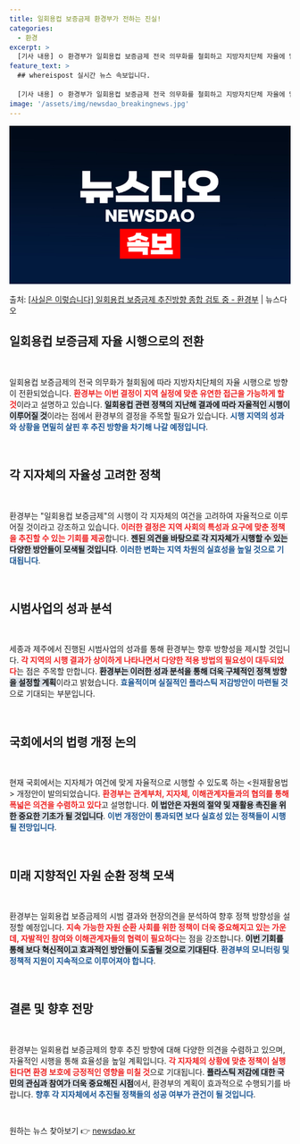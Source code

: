 ```yaml
---
title: 일회용컵 보증금제 환경부가 전하는 진실!
categories:
  - 환경
excerpt: >
  [기사 내용] ㅇ 환경부가 일회용컵 보증금제 전국 의무화를 철회하고 지방자치단체 자율에 맡기기로 함, ㅇ 시…
feature_text: >
  ## whereispost 실시간 뉴스 속보입니다.

  [기사 내용] ㅇ 환경부가 일회용컵 보증금제 전국 의무화를 철회하고 지방자치단체 자율에 맡기기로 함, ㅇ 시…
image: '/assets/img/newsdao_breakingnews.jpg'
---
```


![뉴스다오 속보](/assets/img/newsdao_breakingnews.jpg)

<p>출처: <a href="https://newsdao.kr/1923" rel="dofollow">[사실은 이렇습니다] 일회용컵 보증금제 추진방향 종합 검토 중 - 환경부</a> | 뉴스다오</p>

<h2 data-ke-size="size26">일회용컵 보증금제 자율 시행으로의 전환</h2>

<p data-ke-size="size16">&nbsp;</p>

일회용컵 보증금제의 전국 의무화가 철회됨에 따라 지방자치단체의 자율 시행으로 방향이 전환되었습니다. <b><span style="color: #ee2323;">환경부는 이번 결정이 지역 실정에 맞춘 유연한 접근을 가능하게 할 것</span></b>이라고 설명하고 있습니다. <b><span style="background-color: #21538527;">일회용컵 관련 정책의 지난해 결과에 따라 자율적인 시행이 이루어질 것</span></b>이라는 점에서 환경부의 결정을 주목할 필요가 있습니다. <b><span style="color: #1a5490;">시행 지역의 성과와 상황을 면밀히 살핀 후 추진 방향을 차기해 나갈 예정입니다</span></b>.

<p data-ke-size="size16">&nbsp;</p>

<h2 data-ke-size="size26">각 지자체의 자율성 고려한 정책</h2>

<p data-ke-size="size16">&nbsp;</p>

환경부는 "일회용컵 보증금제"의 시행이 각 지자체의 여건을 고려하여 자율적으로 이루어질 것이라고 강조하고 있습니다. <b><span style="color: #ee2323;">이러한 결정은 지역 사회의 특성과 요구에 맞춘 정책을 추진할 수 있는 기회를 제공</span></b>합니다. <b><span style="background-color: #21538527;">젠된 의견을 바탕으로 각 지자체가 시행할 수 있는 다양한 방안들이 모색될 것입니다</span></b>. <b><span style="color: #1a5490;">이러한 변화는 지역 차원의 실효성을 높일 것으로 기대됩니다</span></b>.

<p data-ke-size="size16">&nbsp;</p>

<h2 data-ke-size="size26">시범사업의 성과 분석</h2>

<p data-ke-size="size16">&nbsp;</p>

세종과 제주에서 진행된 시범사업의 성과를 통해 환경부는 향후 방향성을 제시할 것입니다. <b><span style="color: #ee2323;">각 지역의 시행 결과가 상이하게 나타나면서 다양한 적용 방법의 필요성이 대두되었다</span></b>는 점은 주목할 만합니다. <b><span style="background-color: #21538527;">환경부는 이러한 성과 분석을 통해 더욱 구체적인 정책 방향을 설정할 계획</span></b>이라고 밝혔습니다. <b><span style="color: #1a5490;">효율적이며 실질적인 플라스틱 저감방안이 마련될 것</span></b>으로 기대되는 부분입니다.

<p data-ke-size="size16">&nbsp;</p>

<h2 data-ke-size="size26">국회에서의 법령 개정 논의</h2>

<p data-ke-size="size16">&nbsp;</p>

현재 국회에서는 지자체가 여건에 맞게 자율적으로 시행할 수 있도록 하는 <원재활용법> 개정안이 발의되었습니다. <b><span style="color: #ee2323;">환경부는 관계부처, 지자체, 이해관계자들과의 협의를 통해 폭넓은 의견을 수렴하고 있다</span></b>고 설명합니다. <b><span style="background-color: #21538527;">이 법안은 자원의 절약 및 재활용 촉진을 위한 중요한 기초가 될 것입니다</span></b>. <b><span style="color: #1a5490;">이번 개정안이 통과되면 보다 실효성 있는 정책들이 시행될 전망입니다</span></b>.

<p data-ke-size="size16">&nbsp;</p>

<h2 data-ke-size="size26">미래 지향적인 자원 순환 정책 모색</h2>

<p data-ke-size="size16">&nbsp;</p>

환경부는 일회용컵 보증금제의 시범 결과와 현장의견을 분석하여 향후 정책 방향성을 설정할 예정입니다. <b><span style="color: #ee2323;">지속 가능한 자원 순환 사회를 위한 정책이 더욱 중요해지고 있는 가운데, 자발적인 참여와 이해관계자들의 협력이 필요하다</span></b>는 점을 강조합니다. <b><span style="background-color: #21538527;">이번 기회를 통해 보다 혁신적이고 효과적인 방안들이 도출될 것으로 기대된다</span></b>. <b><span style="color: #1a5490;">환경부의 모니터링 및 정책적 지원이 지속적으로 이루어져야 합니다</span></b>.

<p data-ke-size="size16">&nbsp;</p>

<h2 data-ke-size="size26">결론 및 향후 전망</h2>

<p data-ke-size="size16">&nbsp;</p>

환경부는 일회용컵 보증금제의 향후 추진 방향에 대해 다양한 의견을 수렴하고 있으며, 자율적인 시행을 통해 효율성을 높일 계획입니다. <b><span style="color: #ee2323;">각 지자체의 상황에 맞춘 정책이 실행된다면 환경 보호에 긍정적인 영향을 미칠 것</span></b>으로 기대됩니다. <b><span style="background-color: #21538527;">플라스틱 저감에 대한 국민의 관심과 참여가 더욱 중요해진 시점</span></b>에서, 환경부의 계획이 효과적으로 수행되기를 바랍니다. <b><span style="color: #1a5490;">향후 각 지자체에서 추진될 정책들의 성공 여부가 관건이 될 것입니다</span></b>.

<p data-ke-size="size16">&nbsp;</p> 

원하는 뉴스 찾아보기 👉 <a href="https://newsdao.kr" rel="dofollow">newsdao.kr</a>


